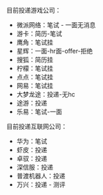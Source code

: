 目前投递游戏公司：

- 微派网络：笔试 - 一面无消息
- 游卡：简历-笔试
- 鹰角：笔试挂
- 星辉：一面-hr面-offer-拒绝
- 搜狐：简历挂
- 柠檬：笔试挂
- 点点：笔试挂
- 网易：笔试挂
- 大梦龙途：投递-无hc
- 途游：投递
- 乐易：笔试-一面

目前投递互联网公司：

- 华为：笔试
- 虾皮：投递
- 卓驭：投递
- 深信服：投递
- 普渡机器人：投递
- 万兴：投递 - 测评